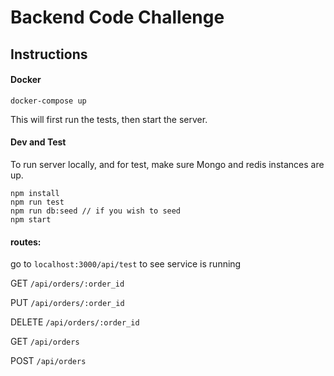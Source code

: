 # Backend Code Challenge


## Instructions


#### Docker

```shell
docker-compose up
```

This will first run the tests, then start the server.

#### Dev and Test

To run server locally, and for test, make sure Mongo and redis instances are up.

```shell
npm install
npm run test
npm run db:seed // if you wish to seed
npm start
```
#### routes:

go to `localhost:3000/api/test` to see service is running

GET `/api/orders/:order_id`

PUT `/api/orders/:order_id`

DELETE `/api/orders/:order_id`

GET `/api/orders`

POST `/api/orders`
